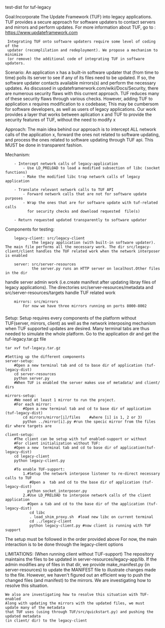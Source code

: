 test-dist for tuf-legacy

Goal:Incorporate The Update Framework (TUF) into legacy applications.
     TUF provides a secure approach for software updaters
     to contact servers and mirrors and perform updates. 
     For more information about TUF, go to : https://www.updateframework.com

     Integrating TUF onto software updaters require some level of coding of the  
     updater (recomplilation and redeployment). We propose a mechanism to minimize
     (or remove) the additional code of integrating TUF in software updaters.
 

Scenario: An application x has a built-in software updater that (from time to time) polls its server
          to see if any of its files need to be updated. If so, the software updater contacts available
	  mirrors(s) and perform the necessary updates. 
          As discussed in updateframerwork.com/wiki/Docs/Security, there are numerous security flaws with          this current approach. TUF reduces many of these security flaws through various checks. However, adding TUF to application x requires modification to x codebase;  This may be cumbersom for software developers, as well as users of legacy applications. Our work provides a layer that works between aplication x and TUF to provide the security features of TUF, without the need to modify x

Approach: The main idea behind our approach is to intercept ALL network calls of the application x, 
	  forward the ones not related to software updating, and process the ones related to software
	  updating through TUF api. This MUST be done in transparent fashion.

Mechanism:

		- Intercept network calls of legacy-application
			- Use LD_PRELOAD to load a modified subsection of libc (socket functions)
			- Make the modified libc trap network calls of legacy application
	
		- Translate relevant network calls to TUF API
			- Forward network calls that are not for software update purposes
			- Wrap the ones that are for software update with tuf-related calls 
			  for security checks and download requested  file(s)

		- Return requested updated transparently to software updater
		

Components for testing:
		
		legacy-client: src/legacy-client
				the legacy application (with built-in software updater). The main file performs all the necessary work. The dir src/legacy-client/client handles the TUF related work when the network interposer is enabled
	
		server: src/server-resources
				the server.py runs an HTTP server on localhost.Other files in the dir
handle server admin work (i.e.create manifest after updating libray files of legacy applications). The directories src/server-resources/metadata and src/server-resources/targets handle TUF related work

		mirrors: src/mirrors
			For now we have three mirrors running on ports 8000-8002



#####
Setup:
	Setup requires every components of the platform  without TUF(server, mirrors, client) as well as the network interposing mechanism when TUF supported updates are desired.
Many terminal tabs are thus needed to simulate the whole platform.
Go to the application dir and get the tuf-legacy.tar.gz file
	
	tar xvf tuf-legacy.tar.gz
	
	#Setting up the different components 
	server-setup:
		#Open a new terminal tab and cd to base dir of application (tuf-legacy-dist)
		cd server-resources
		python server.py
		#When TUF is enabled the server makes use of metadata/ and client/ dirs

	mirrors-setup:
		#We need at least 1 mirror to run the project.
		#For each mirror:
			#Open a new terminal tab and cd to base dir of application (tuf-legacy-dist)
			cd mirrors/mirror[i]/files    #where [i] is 1, 2 or 3)
			python ../mirror[i].py #run the specic mirror from the files dir where targets are

	client-setup:
		#The client can be setup with tuf enabled-support or without	
		#For client initialization without TUF:
		#Open a new  terminal tab and cd to base dir of application(tuf-legacy-dist)
		cd legacy-client
		python legacy-client.py

		#To enable TUF-support:
			1.#Setup the network interpose listener to re-direct necessary calls to TUF
			   #Open a  tab and cd to the base dir of application (tuf-legacy-dist)
			  python socket_interposer.py 
			2.#Use LD_PRELOAD to interpose network calls of the client application
			  #Open a tab and cd to the base dir of the application (tuf-legacy-dist)
			   cd libc
			   . load_shim_proxy.sh  #load new libc on current terminal
			   cd ../legacy-client
			   python legacy-client.py #now client is running with TUF support


The setup must be followed in the order provided above
For now, the main interaction is to be done through the legacy-client options


LIMITATIONS:
	(When running client without TUF-support)
	The repository maintains the files to be updated in server-resources/legacy-app/lib.
	If the admin modifies any of files in that dir, we provide make_manifest.py (in server-resources)
	to update the MANIFEST file to illustrate changes made to the file. However, we haven't figured
	out an efficient way to push the changed files (and manifest) to the mirrors. We are 
	investigating how to resolve this situation.
	
	We also are investigating how to resolve this situation with TUF-enabled
	Along with updating the mirrors with the updated files, we must  update many of the metadata 
	that TUF uses (using through TUF/src/quickstart.py) and pushing the updated metadata
	(in client/ dir) to the legacy-client
	

